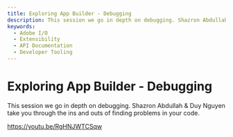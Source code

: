 ```yaml
---
title: Exploring App Builder - Debugging
description: This session we go in depth on debugging. Shazron Abdullah & Duy Nguyen take you through the ins and outs of finding problems in your code. 
keywords:
  - Adobe I/O
  - Extensibility
  - API Documentation
  - Developer Tooling  
---
```


# Exploring App Builder - Debugging

This session we go in depth on debugging. Shazron Abdullah & Duy Nguyen take you through the ins and outs of finding problems in your code.

<Media slots="video"/>

https://youtu.be/RgHNJWTCSqw
